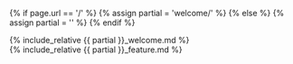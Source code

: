 {% if page.url == '/' %}
{% assign partial = 'welcome/' %}
{% else %}
{% assign partial = '' %}
{% endif %}

<div class="small-12 large-6 column" data-equalizer-watch>
{% include_relative {{ partial }}_welcome.md %}
</div>
<div class="small-12 large-6 column teal-top-right-striped-bg" data-equalizer-watch>
{% include_relative {{ partial }}_feature.md %}
</div>
